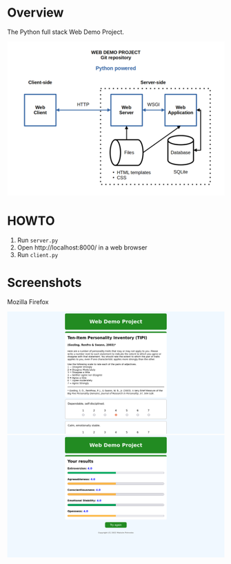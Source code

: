 # Overview
The Python full stack Web Demo Project.

![alt](/src/static/WEBDEMO.png)

# HOWTO
1. Run `server.py`
2. Open http://localhost:8000/ in a web browser
3. Run `client.py`

# Screenshots
Mozilla Firefox

![alt](/src/static/test_mini.png)
![alt](/src/static/results.png)
